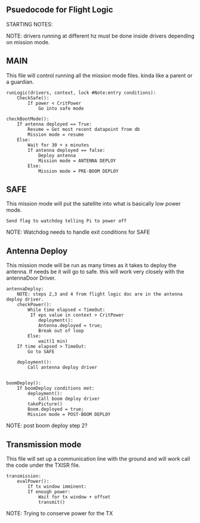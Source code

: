 Psuedocode for Flight Logic
--
STARTING NOTES:

NOTE: drivers running at different hz must be done inside drivers depending on mission mode.

MAIN
--
This file will control running all the mission mode files. 
kinda like a parent or a guardian.

    runLogic(drivers, context, lock #Note:entry conditions):
        CheckSafe(): 
            If power < CritPower
                Go into safe mode
        
	checkBootMode():
		If antenna deployed == True:
			Resume = Get most recent datapoint from db
			Mission mode = resume
		Else:
			Wait for 30 + x minutes
			If antenna deployed == false:
				Deploy antenna
				Mission mode = ANTENNA DEPLOY
			Else:
				Mission mode = PRE-BOOM DEPLOY
				
		
	
SAFE
--
This mission mode will put the satellite into what is basically
low power mode.

	Send flag to watchdog telling Pi to power off

NOTE: Watchdog needs to handle exit conditions for SAFE

Antenna Deploy 
-- 
This mission mode will be run as many times as it takes to
 deploy the antenna. If needs be it will go to safe. this will work 
 very closely with the antennaDoor Driver. 

    antennaDeploy:
        NOTE: steps 2,3 and 4 from flight logic doc are in the antenna deploy driver.
        checkPower():
            While time elapsed < TimeOut:
             If eps value in context > CritPower 
                deployment():
                Antenna.deployed = true;
                Break out of loop
            Else:
                wait(1 min)
        If time elapsed > TimeOut:
            Go to SAFE
		
        deployment():
            Call antenna deploy driver
            
	
    boomDeploy():
        If boomDeploy conditions met:
            deployment():
                Call boom deploy driver
            takePicture()
            Boom.deployed = true;
            Mission mode = POST-BOOM DEPLOY

NOTE: post boom deploy step 2?

Transmission mode
--
This file will set up a communication line with the ground
 and will work call the code under the TXISR file. 

    transmission:
        evalPower():
            If tx window imminent:
            If enough power:
                Wait for tx window + offset
                transmit()
                

NOTE: Trying to conserve power for the TX
